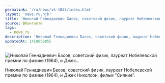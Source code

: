 ```yaml
---
permalink: '/ru/news/vk-1835/index.html'
layout: 'news.ru.njk'
title: 'Николай Геннадиевич Басов, советский физик, лауреат Нобелевской премии по физике (1964), и Джек…'
source: ВКонтакте
tags:
  - news_ru
description: 'Николай Геннадиевич Басов, советский физик, лауреат Нобелевской премии по физике (1964), и Джек…'
updatedAt: 1418656855
---
```

![Николай Геннадиевич Басов, советский физик, лауреат Нобелевской премии по физике (1964), и Джек…](https://sun9-26.userapi.com/impf/c622327/v622327833/dd95/bkw9Ihcg710.jpg?size=640x360&quality=96&proxy=1&sign=21170bba6175fb23e83f729559de9327&c_uniq_tag=mixB21Im4Ut5EO6obq5UyW5gn2vx3lvJtB-qlpXoTlc&type=album)

Николай Геннадиевич Басов, советский физик, лауреат Нобелевской премии по физике (1964), и Джек Николсон, фильм "Сияние".
